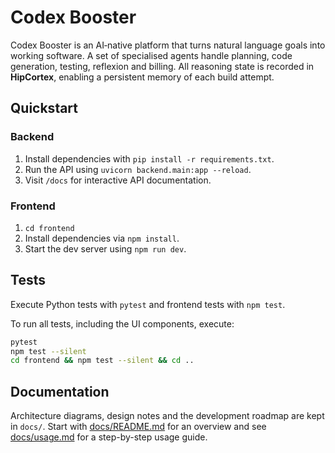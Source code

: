 # Codex Booster

Codex Booster is an AI‑native platform that turns natural language goals into
working software.  A set of specialised agents handle planning, code
generation, testing, reflexion and billing.  All reasoning state is recorded in
**HipCortex**, enabling a persistent memory of each build attempt.

## Quickstart

### Backend

1. Install dependencies with `pip install -r requirements.txt`.
2. Run the API using `uvicorn backend.main:app --reload`.
3. Visit `/docs` for interactive API documentation.

### Frontend

1. `cd frontend`
2. Install dependencies via `npm install`.
3. Start the dev server using `npm run dev`.

## Tests

Execute Python tests with `pytest` and frontend tests with `npm test`.

To run all tests, including the UI components, execute:
```bash
pytest
npm test --silent
cd frontend && npm test --silent && cd ..
```

## Documentation

Architecture diagrams, design notes and the development roadmap are kept in
`docs/`. Start with [docs/README.md](docs/README.md) for an overview and see
[docs/usage.md](docs/usage.md) for a step-by-step usage guide.
